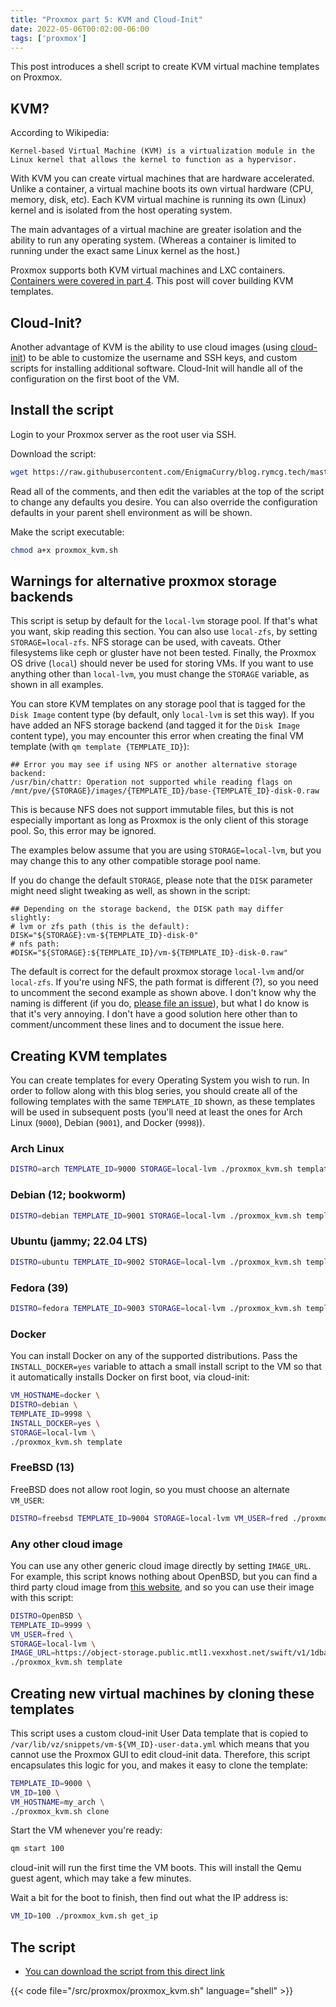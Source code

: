 ```yaml
---
title: "Proxmox part 5: KVM and Cloud-Init"
date: 2022-05-06T00:02:00-06:00
tags: ['proxmox']
---
```


This post introduces a shell script to create KVM virtual machine
templates on Proxmox.

## KVM?

According to Wikipedia:

```
Kernel-based Virtual Machine (KVM) is a virtualization module in the
Linux kernel that allows the kernel to function as a hypervisor.
```

With KVM you can create virtual machines that are hardware
accelerated. Unlike a container, a virtual machine boots its own
virtual hardware (CPU, memory, disk, etc). Each KVM virtual machine is
running its own (Linux) kernel and is isolated from the host operating
system.

The main advantages of a virtual machine are greater isolation and the
ability to run any operating system. (Whereas a container is limited
to running under the exact same Linux kernel as the host.)

Proxmox supports both KVM virtual machines and LXC containers.
[Containers were covered in part 4](./04-containers). This post will
cover building KVM templates.

## Cloud-Init?

Another advantage of KVM is the ability to use cloud images (using
[cloud-init](https://pve.proxmox.com/wiki/Cloud-Init_Support)) to be
able to customize the username and SSH keys, and custom scripts for
installing additional software. Cloud-Init will handle all of the
configuration on the first boot of the VM.

## Install the script

Login to your Proxmox server as the root user via SSH.

Download the script:

```bash
wget https://raw.githubusercontent.com/EnigmaCurry/blog.rymcg.tech/master/src/proxmox/proxmox_kvm.sh
```

Read all of the comments, and then edit the variables at the top of
the script to change any defaults you desire. You can also override
the configuration defaults in your parent shell environment as will be
shown.

Make the script executable:

```bash
chmod a+x proxmox_kvm.sh
```

## Warnings for alternative proxmox storage backends

This script is setup by default for the `local-lvm` storage pool. If
that's what you want, skip reading this section. You can also use
`local-zfs`, by setting `STORAGE=local-zfs`. NFS storage can be used,
with caveats. Other filesystems like ceph or gluster have not been
tested. Finally, the Proxmox OS drive (`local`) should never be used
for storing VMs. If you want to use anything other than `local-lvm`,
you must change the `STORAGE` variable, as shown in all examples.

You can store KVM templates on any storage pool that is tagged for the
`Disk Image` content type (by default, only `local-lvm` is set this
way). If you have added an NFS storage backend (and tagged it for the
`Disk Image` content type), you may encounter this error when creating
the final VM template (with `qm template {TEMPLATE_ID}`):


```
## Error you may see if using NFS or another alternative storage backend:
/usr/bin/chattr: Operation not supported while reading flags on /mnt/pve/{STORAGE}/images/{TEMPLATE_ID}/base-{TEMPLATE_ID}-disk-0.raw
```

This is because NFS does not support immutable files, but this is not
especially important as long as Proxmox is the only client of this
storage pool. So, this error may be ignored.

The examples below assume that you are using `STORAGE=local-lvm`, but
you may change this to any other compatible storage pool name.

If you do change the default `STORAGE`, please note that the `DISK`
parameter might need slight tweaking as well, as shown in the script:

```
## Depending on the storage backend, the DISK path may differ slightly:
# lvm or zfs path (this is the default):
DISK="${STORAGE}:vm-${TEMPLATE_ID}-disk-0"
# nfs path:
#DISK="${STORAGE}:${TEMPLATE_ID}/vm-${TEMPLATE_ID}-disk-0.raw"
```

The default is correct for the default proxmox storage `local-lvm`
and/or `local-zfs`. If you're using NFS, the path format is different
(?), so you need to uncomment the second example as shown above. I
don't know why the naming is different (if you do, [please file an
issue](https://github.com/EnigmaCurry/blog.rymcg.tech/issues)), but
what I do know is that it's very annoying. I don't have a good
solution here other than to comment/uncomment these lines and to
document the issue here.

## Creating KVM templates

You can create templates for every Operating System you wish to run.
In order to follow along with this blog series, you should create all
of the following templates with the same `TEMPLATE_ID` shown, as these
templates will be used in subsequent posts (you'll need at least the
ones for Arch Linux (`9000`), Debian (`9001`), and Docker (`9998`)).

### Arch Linux

```bash
DISTRO=arch TEMPLATE_ID=9000 STORAGE=local-lvm ./proxmox_kvm.sh template
```

### Debian (12; bookworm)

```bash
DISTRO=debian TEMPLATE_ID=9001 STORAGE=local-lvm ./proxmox_kvm.sh template
```

### Ubuntu (jammy; 22.04 LTS)

```bash
DISTRO=ubuntu TEMPLATE_ID=9002 STORAGE=local-lvm ./proxmox_kvm.sh template
```

### Fedora (39)

```bash
DISTRO=fedora TEMPLATE_ID=9003 STORAGE=local-lvm ./proxmox_kvm.sh template
```

### Docker

You can install Docker on any of the supported distributions. Pass the
`INSTALL_DOCKER=yes` variable to attach a small install script to the
VM so that it automatically installs Docker on first boot, via
cloud-init:

```bash
VM_HOSTNAME=docker \
DISTRO=debian \
TEMPLATE_ID=9998 \
INSTALL_DOCKER=yes \
STORAGE=local-lvm \
./proxmox_kvm.sh template
```

### FreeBSD (13)

FreeBSD does not allow root login, so you must choose an alternate `VM_USER`:

```bash
DISTRO=freebsd TEMPLATE_ID=9004 STORAGE=local-lvm VM_USER=fred ./proxmox_kvm.sh template
```

### Any other cloud image

You can use any other generic cloud image directly by setting
`IMAGE_URL`. For example, this script knows nothing about OpenBSD, but
you can find a third party cloud image from [this
website](https://bsd-cloud-image.org/), and so you can use their image
with this script:

```bash
DISTRO=OpenBSD \
TEMPLATE_ID=9999 \
VM_USER=fred \
STORAGE=local-lvm \
IMAGE_URL=https://object-storage.public.mtl1.vexxhost.net/swift/v1/1dbafeefbd4f4c80864414a441e72dd2/bsd-cloud-image.org/images/openbsd/7.0/2021-12-11/openbsd-7.0.qcow2 \
./proxmox_kvm.sh template
```

## Creating new virtual machines by cloning these templates

This script uses a custom cloud-init User Data template that is copied
to `/var/lib/vz/snippets/vm-${VM_ID}-user-data.yml` which means that
you cannot use the Proxmox GUI to edit cloud-init data. Therefore,
this script encapsulates this logic for you, and makes it easy to
clone the template:

```bash
TEMPLATE_ID=9000 \
VM_ID=100 \
VM_HOSTNAME=my_arch \
./proxmox_kvm.sh clone
```

Start the VM whenever you're ready:

```bash
qm start 100
```

cloud-init will run the first time the VM boots. This will install the
Qemu guest agent, which may take a few minutes.

Wait a bit for the boot to finish, then find out what the IP address
is:

```bash
VM_ID=100 ./proxmox_kvm.sh get_ip
```


## The script

 * [You can download the script from this direct link](https://raw.githubusercontent.com/EnigmaCurry/blog.rymcg.tech/master/src/proxmox/proxmox_kvm.sh)

{{< code file="/src/proxmox/proxmox_kvm.sh" language="shell" >}}
